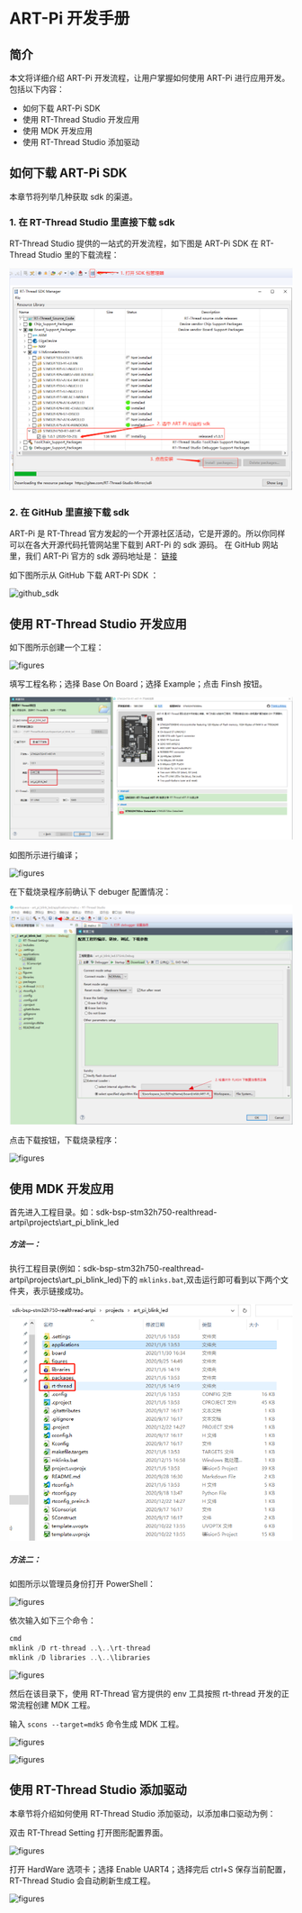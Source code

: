 # ART-Pi 开发手册

## 简介

本文将详细介绍 ART-Pi 开发流程，让用户掌握如何使用 ART-Pi 进行应用开发。包括以下内容：

- 如何下载 ART-Pi SDK
- 使用 RT-Thread Studio 开发应用
- 使用 MDK 开发应用
- 使用 RT-Thread Studio 添加驱动

## 如何下载 ART-Pi SDK

本章节将列举几种获取 sdk 的渠道。

### 1. 在 RT-Thread Studio 里直接下载 sdk

  RT-Thread Studio 提供的一站式的开发流程，如下图是 ART-Pi SDK 在  RT-Thread Studio 里的下载流程：

![sdk_manager](./figures/sdk_manager.png)

### 2. 在 GitHub 里直接下载 sdk

  ART-Pi 是 RT-Thread 官方发起的一个开源社区活动，它是开源的。所以你同样可以在各大开源代码托管网站里下载到 ART-Pi 的 sdk 源码。
  在 GitHub 网站里，我们 ART-Pi 官方的 sdk 源码地址是： [链接](https://github.com/RT-Thread-Studio/sdk-bsp-stm32h750-realthread-artpi)

  如下图所示从 GitHub 下载 ART-Pi SDK ：

![github_sdk](./figures/github_sdk.png)

## 使用 RT-Thread Studio 开发应用

如下图所示创建一个工程：

![figures](./figures/new_prj_1.png)

填写工程名称；选择 Base On Board；选择 Example；点击 Finsh 按钮。

![figures](./figures/new_prj_2.png)

如图所示进行编译；

![figures](./figures/new_prj_3.png)

在下载烧录程序前确认下 debuger 配置情况：

![figures](./figures/debuger.png)

点击下载按钮，下载烧录程序：

![figures](./figures/download.png)

## 使用 MDK 开发应用


首先进入工程目录。如：sdk-bsp-stm32h750-realthread-artpi\projects\art_pi_blink_led

##### 方法一：

执行工程目录(例如：sdk-bsp-stm32h750-realthread-artpi\projects\art_pi_blink_led)下的 `mklinks.bat`,双击运行即可看到以下两个文件夹，表示链接成功。

![mklinks](figures/mklinks.png)

##### 方法二：

如图所示以管理员身份打开 PowerShell：

![figures](./figures/powershell.png)

依次输入如下三个命令：

```c
cmd
mklink /D rt-thread ..\..\rt-thread
mklink /D libraries ..\..\libraries
```

![figures](./figures/mklink.png)

然后在该目录下，使用 RT-Thread 官方提供的 env 工具按照 rt-thread 开发的正常流程创建 MDK 工程。

输入 `scons --target=mdk5` 命令生成 MDK 工程。

![figures](./figures/scons_mdk.png)

![figures](./figures/open_mdk.png)

## 使用 RT-Thread Studio 添加驱动

本章节将介绍如何使用 RT-Thread Studio 添加驱动，以添加串口驱动为例：

双击 RT-Thread Setting 打开图形配置界面。

![figures](./figures/new_prj_4.png)

打开 HardWare 选项卡；选择 Enable UART4；选择完后 ctrl+S 保存当前配置，RT-Thread Studio 会自动刷新生成工程。

![figures](./figures/new_prj_5.png)

